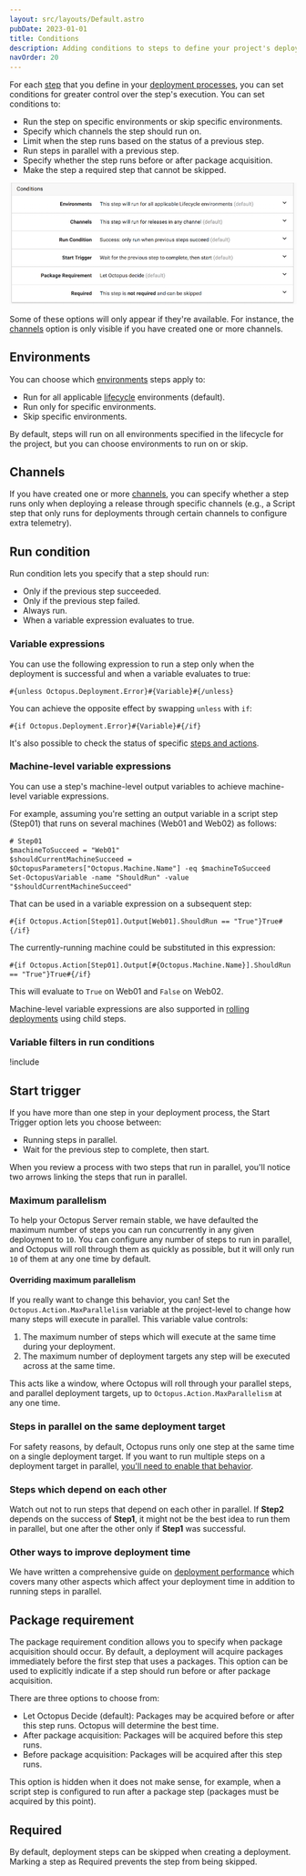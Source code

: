 ```yaml
---
layout: src/layouts/Default.astro
pubDate: 2023-01-01
title: Conditions
description: Adding conditions to steps to define your project's deployment process.
navOrder: 20
---
```


For each [step](/docs/projects/steps/index.md) that you define in your [deployment processes](/docs/projects/deployment-process/), you can set conditions for greater control over the step's execution. You can set conditions to:

- Run the step on specific environments or skip specific environments.
- Specify which channels the step should run on.
- Limit when the step runs based on the status of a previous step.
- Run steps in parallel with a previous step.
- Specify whether the step runs before or after package acquisition.
- Make the step a required step that cannot be skipped.

![Conditions](images/conditions.png "width=500")

Some of these options will only appear if they're available. For instance, the [channels](/docs/releases/channels/) option is only visible if you have created one or more channels.

## Environments

You can choose which [environments](/docs/infrastructure/environments/) steps apply to:

- Run for all applicable [lifecycle](/docs/releases/lifecycles/) environments (default).
- Run only for specific environments.
- Skip specific environments.

By default, steps will run on all environments specified in the lifecycle for the project, but you can choose environments to run on or skip.

## Channels

If you have created one or more [channels](/docs/releases/channels/), you can specify whether a step runs only when deploying a release through specific channels (e.g., a Script step that only runs for deployments through certain channels to configure extra telemetry).

## Run condition

Run condition lets you specify that a step should run:

- Only if the previous step succeeded.
- Only if the previous step failed.
- Always run.
- When a variable expression evaluates to true.

### Variable expressions

You can use the following expression to run a step only when the deployment is successful and when a variable evaluates to true:

```
#{unless Octopus.Deployment.Error}#{Variable}#{/unless}
```

You can achieve the opposite effect by swapping `unless` with `if`:

```
#{if Octopus.Deployment.Error}#{Variable}#{/if}
```

It's also possible to check the status of specific [steps and actions](/docs/projects/variables/system-variables.md#Systemvariables-DeploymentStatusTrackingdeploymentstatus).

### Machine-level variable expressions

You can use a step's machine-level output variables to achieve machine-level variable expressions.

For example, assuming you're setting an output variable in a script step (Step01) that runs on several machines (Web01 and Web02) as follows:

```
# Step01
$machineToSucceed = "Web01"
$shouldCurrentMachineSucceed = $OctopusParameters["Octopus.Machine.Name"] -eq $machineToSucceed
Set-OctopusVariable -name "ShouldRun" -value "$shouldCurrentMachineSucceed"
```

That can be used in a variable expression on a subsequent step:

```
#{if Octopus.Action[Step01].Output[Web01].ShouldRun == "True"}True#{/if}
```

The currently-running machine could be substituted in this expression:

```
#{if Octopus.Action[Step01].Output[#{Octopus.Machine.Name}].ShouldRun == "True"}True#{/if}
```

This will evaluate to `True` on Web01 and `False` on Web02.

Machine-level variable expressions are also supported in [rolling deployments](/docs/deployments/patterns/rolling-deployments.md) using child steps.

### Variable filters in run conditions

!include <variable-filters-in-octostache-conditionals>

## Start trigger

If you have more than one step in your deployment process, the Start Trigger option lets you choose between:

- Running steps in parallel.
- Wait for the previous step to complete, then start.

When you review a process with two steps that run in parallel, you'll notice two arrows linking the steps that run in parallel.

### Maximum parallelism

To help your Octopus Server remain stable, we have defaulted the maximum number of steps you can run concurrently in any given deployment to `10`. You can configure any number of steps to run in parallel, and Octopus will roll through them as quickly as possible, but it will only run `10` of them at any one time by default.

#### Overriding maximum parallelism

If you really want to change this behavior, you can! Set the `Octopus.Action.MaxParallelism` variable at the project-level to change how many steps will execute in parallel. This variable value controls:

1. The maximum number of steps which will execute at the same time during your deployment.
2. The maximum number of deployment targets any step will be executed across at the same time.

This acts like a window, where Octopus will roll through your parallel steps, and parallel deployment targets, up to `Octopus.Action.MaxParallelism` at any one time.

### Steps in parallel on the same deployment target

For safety reasons, by default, Octopus runs only one step at the same time on a single deployment target. If you want to run multiple steps on a deployment target in parallel, [you'll need to enable that behavior](/docs/administration/managing-infrastructure/run-multiple-processes-on-a-target-simultaneously.md).

### Steps which depend on each other

Watch out not to run steps that depend on each other in parallel. If **Step2** depends on the success of **Step1**, it might not be the best idea to run them in parallel, but one after the other only if **Step1** was successful.

### Other ways to improve deployment time

We have written a comprehensive guide on [deployment performance](docs/projects/deployment-process/performance.md) which covers many other aspects which affect your deployment time in addition to running steps in parallel.

## Package requirement

The package requirement condition allows you to specify when package acquisition should occur. By default, a deployment will acquire packages immediately before the first step that uses a packages. This option can be used to explicitly indicate if a step should run before or after package acquisition.

There are three options to choose from:

- Let Octopus Decide (default): Packages may be acquired before or after this step runs. Octopus will determine the best time.
- After package acquisition: Packages will be acquired before this step runs.
- Before package acquisition: Packages will be acquired after this step runs.

This option is hidden when it does not make sense, for example, when a script step is configured to run after a package step (packages must be acquired by this point).

## Required

By default, deployment steps can be skipped when creating a deployment. Marking a step as Required prevents the step from being skipped.
